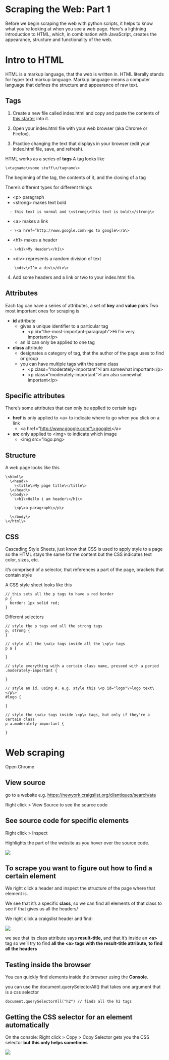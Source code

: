 # Scraping the Web: Part 1

Before we begin scraping the web with python scripts, it helps to know what you're looking at when you see a web page.
Here's a lightning introduction to HTML, which, in combination with JavaScript, creates the appearance, structure and functionality of the web. 

# Intro to HTML

HTML is a markup language, that the web is written in. 
HTML literally stands for hyper text markup language. 
Markup language means a computer language that defines the structure and appearance of raw text. 


## Tags

1. Create a new file called index.html and copy and paste the contents of [this starter](https://github.com/lizzybrooks/python-possible/blob/master/templates/index.html) into it. 

2. Open your index.html file with your web browser (aka Chrome or Firefox). 

3. Practice changing the text that displays in your browser (edit your index.html file, save, and refresh). 

HTML works as a series of **tags**
A tag looks like

    \<tagname\>some stuff\</tagname\>

The beginning of the tag, the contents of it, and the closing of a tag

There’s different types for different things

- \<p\> paragraph
- \<strong\> makes text bold
```
  - this text is normal and \<strong\>this text is bold\</strong\>
```  
- \<a\> makes a link
```
  - \<a href=”http://www.google.com\>go to google\</a\>
```  
- \<h1\> makes a header
```
  - \<h1\>My Header\</h1\>
```  
- \<div\> represents a random division of text
```
  - \<div\>I’m a div\</div\>
``` 

4. Add some headers and a link or two to your index.html file.

## Attributes

Each tag can have a series of attributes, a set of **key** and **value** pairs
Two most important ones for scraping is

- **id** attribute 
  - gives a unique identifier to a particular tag
    - \<p id=”the-most-important-paragraph”\>Hi I’m very important\</p\>
  - an id can only be applied to one tag
- **class** attribute
  - designates a category of tag, that the author of the page uses to find or group
  - you can have multiple tags with the same class
    - \<p class=”moderately-important”\>I am somewhat important\</p\>
    - \<p class=”moderately-important”\>I am also somewhat important\</p\>


## Specific attributes

There’s some attributes that can only be applied to certain tags

- **href** is only applied to \<a\> to indicate where to go when you click on a link
  - \<a href=”http://www.google.com”\>google\</a\>
- **src** only applied to \<img\> to indicate which image
  - \<img src=”logo.png\>


## Structure

A web page looks like this

    
    \<html\>
      \<head\>
        \<title\>My page title\</title\>
      \</head\>
      \<body\>
        \<h1\>Hello i am header\</h1\>
    
        \<p\>a paragraph\</p\>
        
      \</body\>
    \</html\>


## CSS

Cascading Style Sheets, 
just know that CSS is used to apply style to a page
so the HTML stays the same for the content but the CSS indicates text color, sizes, etc.

it’s comprised of a selector, that references a part of the page, brackets that contain style

A CSS style sheet looks like this

    // this sets all the p tags to have a red border
    p {
      border: 1px solid red;
    }
    

Different selectors

    
    // style the p tags and all the strong tags
    p, strong {
    }
    
    // style all the \<a\> tags inside all the \<p\> tags
    p a {
    
    }
    
    // style everything with a certain class name, preseed with a period
    .moderately-important {
    
    }
    
    // style an id, using #. e.g. style this \<p id="logo"\>logo text\</p\>
    #logo {
    
    }
    
    // style the \<a\> tags inside \<p\> tags, but only if they're a certain class
    p a.moderately-important {
    
    }
    
# Web scraping


Open Chrome


## View source 

go to a website
e.g. https://newyork.craigslist.org/d/antiques/search/ata

Right click \> View Source
to see the source code



## See source code for specific elements

Right click \> Inspect

Highlights the part of the website as you hover over the source code.

![](https://d2mxuefqeaa7sj.cloudfront.net/s_D67961504E4563B95DDF29A2542D190EAEAA0F940919FBD5CB2C6591C6D3326E_1538491358282_image.png)





## To scrape you want to figure out how to find a certain element

We right click a header and inspect the structure of the page where that element is.

We see that it’s a specific **class**, so we can find all elements of that class to see if that gives us all the headers/

We right click a craigslist header and find:

![](https://d2mxuefqeaa7sj.cloudfront.net/s_D67961504E4563B95DDF29A2542D190EAEAA0F940919FBD5CB2C6591C6D3326E_1538491758062_image.png)


we see that its class attribute says **result-title,** and that it’s inside an **\<a\>** tag
so we’ll try to find **all the \<a\> tags with the result-title attribute, to find all the headers**

## Testing inside the browser

You can quickly find elements inside the browser using the **Console.**

you can use the document.querySelectorAll() that takes one argument that is a css selector


    
    document.querySelectorAll("h2") // finds all the h2 tags
    




## Getting the CSS selector for an element automatically

On the console:
Right click \> Copy \> Copy Selector
gets you the CSS selector
**but this only helps sometimes**

![](https://d2mxuefqeaa7sj.cloudfront.net/s_D67961504E4563B95DDF29A2542D190EAEAA0F940919FBD5CB2C6591C6D3326E_1538491844671_image.png)
